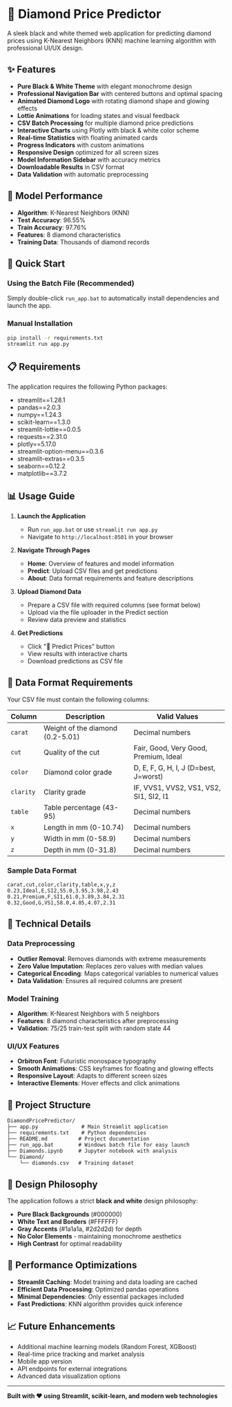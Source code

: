 # 💎 Diamond Price Predictor

A sleek black and white themed web application for predicting diamond prices using K-Nearest Neighbors (KNN) machine learning algorithm with professional UI/UX design.

## ✨ Features

- **Pure Black & White Theme** with elegant monochrome design
- **Professional Navigation Bar** with centered buttons and optimal spacing
- **Animated Diamond Logo** with rotating diamond shape and glowing effects
- **Lottie Animations** for loading states and visual feedback
- **CSV Batch Processing** for multiple diamond price predictions
- **Interactive Charts** using Plotly with black & white color scheme
- **Real-time Statistics** with floating animated cards
- **Progress Indicators** with custom animations
- **Responsive Design** optimized for all screen sizes
- **Model Information Sidebar** with accuracy metrics
- **Downloadable Results** in CSV format
- **Data Validation** with automatic preprocessing

## 🎯 Model Performance

- **Algorithm**: K-Nearest Neighbors (KNN)
- **Test Accuracy**: 96.55%
- **Train Accuracy**: 97.76%
- **Features**: 8 diamond characteristics
- **Training Data**: Thousands of diamond records

## 🚀 Quick Start

### Using the Batch File (Recommended)
Simply double-click `run_app.bat` to automatically install dependencies and launch the app.

### Manual Installation
```bash
pip install -r requirements.txt
streamlit run app.py
```

## 📋 Requirements

The application requires the following Python packages:
- streamlit==1.28.1
- pandas==2.0.3
- numpy==1.24.3
- scikit-learn==1.3.0
- streamlit-lottie==0.0.5
- requests==2.31.0
- plotly==5.17.0
- streamlit-option-menu==0.3.6
- streamlit-extras==0.3.5
- seaborn==0.12.2
- matplotlib==3.7.2

## 📊 Usage Guide

1. **Launch the Application**
   - Run `run_app.bat` or use `streamlit run app.py`
   - Navigate to `http://localhost:8501` in your browser

2. **Navigate Through Pages**
   - **Home**: Overview of features and model information
   - **Predict**: Upload CSV files and get predictions
   - **About**: Data format requirements and feature descriptions

3. **Upload Diamond Data**
   - Prepare a CSV file with required columns (see format below)
   - Upload via the file uploader in the Predict section
   - Review data preview and statistics

4. **Get Predictions**
   - Click "🚀 Predict Prices" button
   - View results with interactive charts
   - Download predictions as CSV file
## 📝 Data Format Requirements

Your CSV file must contain the following columns:

| Column  | Description | Valid Values |
|---------|-------------|--------------|
| `carat` | Weight of the diamond (0.2-5.01) | Decimal numbers |
| `cut` | Quality of the cut | Fair, Good, Very Good, Premium, Ideal |
| `color` | Diamond color grade | D, E, F, G, H, I, J (D=best, J=worst) |
| `clarity` | Clarity grade | IF, VVS1, VVS2, VS1, VS2, SI1, SI2, I1 |
| `table` | Table percentage (43-95) | Decimal numbers |
| `x` | Length in mm (0-10.74) | Decimal numbers |
| `y` | Width in mm (0-58.9) | Decimal numbers |
| `z` | Depth in mm (0-31.8) | Decimal numbers |

### Sample Data Format
```csv
carat,cut,color,clarity,table,x,y,z
0.23,Ideal,E,SI2,55.0,3.95,3.98,2.43
0.21,Premium,F,SI1,61.0,3.89,3.84,2.31
0.32,Good,G,VS1,58.0,4.05,4.07,2.31
```

## 🔧 Technical Details

### Data Preprocessing
- **Outlier Removal**: Removes diamonds with extreme measurements
- **Zero Value Imputation**: Replaces zero values with median values
- **Categorical Encoding**: Maps categorical variables to numerical values
- **Data Validation**: Ensures all required columns are present

### Model Training
- **Algorithm**: K-Nearest Neighbors with 5 neighbors
- **Features**: 8 diamond characteristics after preprocessing
- **Validation**: 75/25 train-test split with random state 44

### UI/UX Features
- **Orbitron Font**: Futuristic monospace typography
- **Smooth Animations**: CSS keyframes for floating and glowing effects
- **Responsive Layout**: Adapts to different screen sizes
- **Interactive Elements**: Hover effects and click animations

## 📁 Project Structure

```
DiamondPricePredictor/
├── app.py              # Main Streamlit application
├── requirements.txt    # Python dependencies
├── README.md          # Project documentation
├── run_app.bat        # Windows batch file for easy launch
├── Diamonds.ipynb     # Jupyter notebook with analysis
└── Diamond/
    └── diamonds.csv   # Training dataset
```

## 🎨 Design Philosophy

The application follows a strict **black and white** design philosophy:
- **Pure Black Backgrounds** (#000000)
- **White Text and Borders** (#FFFFFF) 
- **Gray Accents** (#1a1a1a, #2d2d2d) for depth
- **No Color Elements** - maintaining monochrome aesthetics
- **High Contrast** for optimal readability

## 🚀 Performance Optimizations

- **Streamlit Caching**: Model training and data loading are cached
- **Efficient Data Processing**: Optimized pandas operations
- **Minimal Dependencies**: Only essential packages included
- **Fast Predictions**: KNN algorithm provides quick inference

## 📈 Future Enhancements

- Additional machine learning models (Random Forest, XGBoost)
- Real-time price tracking and market analysis
- Mobile app version
- API endpoints for external integrations
- Advanced data visualization options

---

**Built with ❤️ using Streamlit, scikit-learn, and modern web technologies**
